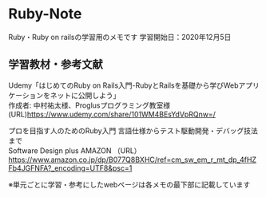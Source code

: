# Ruby-Note
Ruby・Ruby on railsの学習用のメモです
学習開始日：2020年12月5日

## 学習教材・参考文献
Udemy「はじめてのRuby on Rails入門-RubyとRailsを基礎から学びWebアプリケーションをネットに公開しよう」  
作成者: 中村祐太様、Proglusプログラミング教室様
(URL)https://www.udemy.com/share/101WM4BEsYdVpRQnw=/

プロを目指す人のためのRuby入門 言語仕様からテスト駆動開発・デバッグ技法まで  
Software Design plus
AMAZON
（URL）https://www.amazon.co.jp/dp/B077Q8BXHC/ref=cm_sw_em_r_mt_dp_4fHZFb4JGFNFA?_encoding=UTF8&psc=1

※単元ごとに学習・参考にしたwebページは各メモの最下部に記載しています
